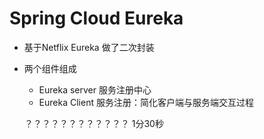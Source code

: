 # Spring Cloud Eureka

* 基于Netflix Eureka 做了二次封装
* 两个组件组成
  - Eureka server 服务注册中心
  - Eureka Client 服务注册：简化客户端与服务端交互过程

  ？？？？？？？？？？？？ 1分30秒
